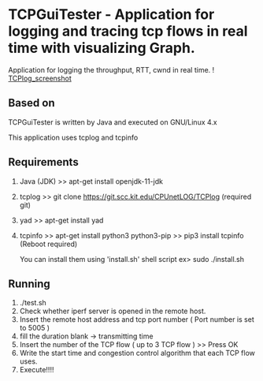 TCPGuiTester - Application for logging and tracing tcp flows in real time with visualizing Graph. 
================================================================================

Application for logging the throughput, RTT, cwnd in real time. 
!
[TCPlog_screenshot](figure.png)


Based on
--------------------------------------------------------------------------------
TCPGuiTester is written by Java and executed on GNU/Linux 4.x

This application uses tcplog and tcpinfo


Requirements
--------------------------------------------------------------------------------
1) Java (JDK)  >> apt-get install openjdk-11-jdk
2) tcplog      >> git clone https://git.scc.kit.edu/CPUnetLOG/TCPlog (required git)
3) yad 	       >> apt-get install yad
4) tcpinfo     >> apt-get install python3 python3-pip 
               >> pip3 install tcpinfo   (Reboot required)

	You can install them using 'install.sh' shell script
	ex>  sudo ./install.sh

Running
--------------------------------------------------------------------------------
1) ./test.sh 
2) Check whether iperf server is opened in the remote host.
3) Insert the remote host address and tcp port number ( Port number is set to 5005 )
4) fill the duration blank -> transmitting time 
5) Insert the number of the TCP flow ( up to 3 TCP flow )   >> Press OK
6) Write the start time and congestion control algorithm that each TCP flow uses. 
7) Execute!!!! 










